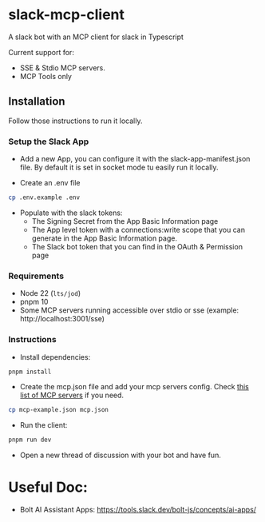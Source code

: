# slack-mcp-client
A slack bot with an MCP client for slack in Typescript

Current support for:
- SSE & Stdio MCP servers.
- MCP Tools only

## Installation

Follow those instructions to run it locally.

### Setup the Slack App

- Add a new App, you can configure it with the slack-app-manifest.json file. By default it is set in socket mode tu easily run it locally.

- Create an .env file

```bash
cp .env.example .env
```
- Populate with the slack tokens:
  - The Signing Secret from the App Basic Information page
  - The App level token with a connections:write scope that you can generate in the App Basic Information page. 
  - The Slack bot token that you can find in the OAuth & Permission page


### Requirements

- Node 22 (`lts/jod`)
- pnpm 10
- Some MCP servers running accessible over stdio or sse (example: http://localhost:3001/sse)

### Instructions

- Install dependencies:

```bash
pnpm install
```

- Create the mcp.json file and add your mcp servers config. Check [this list of MCP servers](https://github.com/modelcontextprotocol/servers) if you need.

```bash
cp mcp-example.json mcp.json
```

- Run the client:

```bash
pnpm run dev
```

- Open a new thread of discussion with your bot and have fun.


# Useful Doc:

- Bolt AI Assistant Apps: https://tools.slack.dev/bolt-js/concepts/ai-apps/